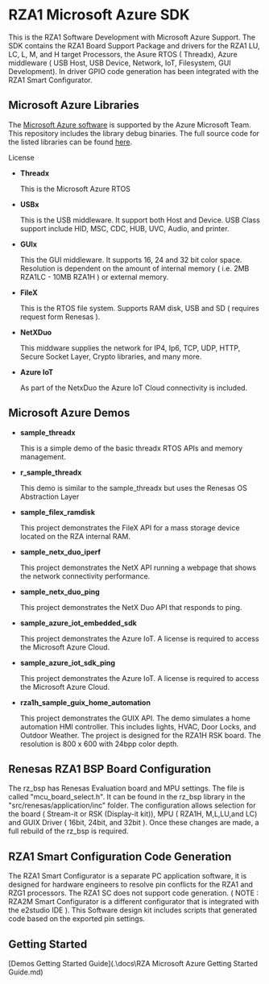 # RZA1 Microsoft Azure SDK

This is the RZA1 Software Development with Microsoft Azure Support. The SDK contains the RZA1 Board Support Package and drivers for the RZA1 LU, LC, L, M, and H target Processors, the Asure RTOS ( Threadx), Azure middleware ( USB Host, USB Device, Network, IoT, Filesystem, GUI Development). In driver GPIO code generation has been integrated with the RZA1 Smart Configurator.

## Microsoft Azure Libraries

The [Microsoft Azure software](https://azure.microsoft.com/en-us/free/search/?&ef_id=EAIaIQobChMIo6et7eiu8AIVAh-tBh2tygWBEAAYAiAAEgIHcPD_BwE:G:s&OCID=AID2100131_SEM_EAIaIQobChMIo6et7eiu8AIVAh-tBh2tygWBEAAYAiAAEgIHcPD_BwE:G:s&gclid=EAIaIQobChMIo6et7eiu8AIVAh-tBh2tygWBEAAYAiAAEgIHcPD_BwE) is supported by the Azure Microsoft Team.  This repository includes the library debug binaries. The full source code for the listed libraries can be found [here](https://github.com/azure-rtos/samples).

License

- **Threadx** 

  This is the Microsoft Azure RTOS

- **USBx**

  This is the USB middleware. It support both Host and Device. USB Class support include HID, MSC, CDC,   HUB, UVC, Audio, and printer.

- **GUIx**

  This the GUI middleware. It supports 16, 24 and 32 bit color space. Resolution is dependent on the amount of internal memory ( i.e. 2MB RZA1LC - 10MB RZA1H ) or external memory. 

- **FileX**

  This is the RTOS file system. Supports RAM disk, USB and SD ( requires request form Renesas ).

- **NetXDuo**

  This middware supplies the network for IP4, Ip6, TCP, UDP, HTTP, Secure Socket Layer, Crypto libraries, and many more.

- **Azure IoT**

  As part of the NetxDuo the Azure IoT Cloud connectivity is included. 

## Microsoft Azure Demos

- **sample_threadx**

  This is a simple demo of the basic threadx RTOS APIs and memory management.

- **r_sample_threadx**

  This demo is similar to the sample_threadx but uses the Renesas OS Abstraction Layer

- **sample_filex_ramdisk**

  This project demonstrates the FileX API for a mass storage device located on the RZA internal RAM.

- **sample_netx_duo_iperf**

  This project demonstrates the NetX API running a webpage that shows the network connectivity performance.

- **sample_netx_duo_ping**

  This project demonstrates the NetX Duo API that responds to ping.

- **sample_azure_iot_embedded_sdk**

  This project demonstrates the Azure IoT. A license is required to access the Microsoft Azure Cloud.

- **sample_azure_iot_sdk_ping**

  This project demonstrates the Azure IoT. A license is required to access the Microsoft Azure Cloud.

- **rza1h_sample_guix_home_automation**

  This project demonstrates the GUIX API. The demo simulates a home automation HMI controller. This includes lights, HVAC, Door Locks, and Outdoor Weather. The project is designed for the RZA1H RSK board. The resolution is 800 x 600 with 24bpp color depth.

## Renesas RZA1 BSP Board Configuration

The rz_bsp has Renesas Evaluation board and MPU settings. The file is called "mcu_board_select.h". It can be found in the rz_bsp library in the "src/renesas/application/inc" folder. The configuration allows selection for the board ( Stream-it or RSK (Display-it kit)), MPU ( RZA1H, M,L,LU,and LC) and GUIX Driver ( 16bit, 24bit, and 32bit ). Once these changes are made, a full rebuild of the rz_bsp is required.

## RZA1 Smart Configuration Code Generation

The RZA1 Smart Configurator is a separate PC application software, it is designed for hardware engineers to resolve pin conflicts for the RZA1 and RZG1 processors. The RZA1 SC does not support code generation. ( NOTE : RZA2M Smart Configurator is a different configurator that is integrated with the e2studio IDE ). This Software design kit includes scripts that generated code based on the exported pin settings. 

## Getting Started

[Demos Getting Started Guide](.\docs\RZA Microsoft Azure Getting Started Guide.md)
